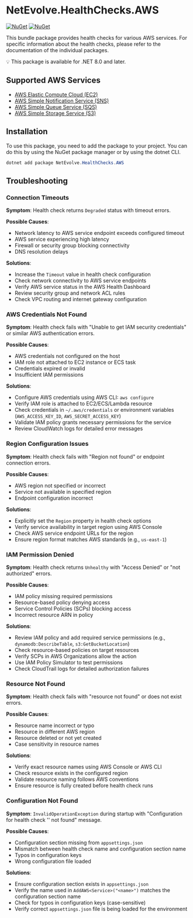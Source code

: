 # NetEvolve.HealthChecks.AWS

[![NuGet](https://img.shields.io/nuget/v/NetEvolve.HealthChecks.AWS?logo=nuget)](https://www.nuget.org/packages/NetEvolve.HealthChecks.AWS/)
[![NuGet](https://img.shields.io/nuget/dt/NetEvolve.HealthChecks.AWS?logo=nuget)](https://www.nuget.org/packages/NetEvolve.HealthChecks.AWS/)

This bundle package provides health checks for various AWS services. For specific information about the health checks, please refer to the documentation of the individual packages.

:bulb: This package is available for .NET 8.0 and later.

## Supported AWS Services

- [AWS Elastic Compute Cloud (EC2)](https://www.nuget.org/packages/NetEvolve.HealthChecks.AWS.EC2/)
- [AWS Simple Notification Service (SNS)](https://www.nuget.org/packages/NetEvolve.HealthChecks.AWS.SNS/)
- [AWS Simple Queue Service (SQS)](https://www.nuget.org/packages/NetEvolve.HealthChecks.AWS.SQS/)
- [AWS Simple Storage Service (S3)](https://www.nuget.org/packages/NetEvolve.HealthChecks.AWS.S3/)

## Installation
To use this package, you need to add the package to your project. You can do this by using the NuGet package manager or by using the dotnet CLI.
```powershell
dotnet add package NetEvolve.HealthChecks.AWS
```

## Troubleshooting

### Connection Timeouts

**Symptom**: Health check returns `Degraded` status with timeout errors.

**Possible Causes**:
- Network latency to AWS service endpoint exceeds configured timeout
- AWS service experiencing high latency
- Firewall or security group blocking connectivity
- DNS resolution delays

**Solutions**:
- Increase the `Timeout` value in health check configuration
- Check network connectivity to AWS service endpoints
- Verify AWS service status in the AWS Health Dashboard
- Review security group and network ACL rules
- Check VPC routing and internet gateway configuration

### AWS Credentials Not Found

**Symptom**: Health check fails with "Unable to get IAM security credentials" or similar AWS authentication errors.

**Possible Causes**:
- AWS credentials not configured on the host
- IAM role not attached to EC2 instance or ECS task
- Credentials expired or invalid
- Insufficient IAM permissions

**Solutions**:
- Configure AWS credentials using AWS CLI: `aws configure`
- Verify IAM role is attached to EC2/ECS/Lambda resource
- Check credentials in `~/.aws/credentials` or environment variables (`AWS_ACCESS_KEY_ID`, `AWS_SECRET_ACCESS_KEY`)
- Validate IAM policy grants necessary permissions for the service
- Review CloudWatch logs for detailed error messages

### Region Configuration Issues

**Symptom**: Health check fails with "Region not found" or endpoint connection errors.

**Possible Causes**:
- AWS region not specified or incorrect
- Service not available in specified region
- Endpoint configuration incorrect

**Solutions**:
- Explicitly set the `Region` property in health check options
- Verify service availability in target region using AWS Console
- Check AWS service endpoint URLs for the region
- Ensure region format matches AWS standards (e.g., `us-east-1`)

### IAM Permission Denied

**Symptom**: Health check returns `Unhealthy` with "Access Denied" or "not authorized" errors.

**Possible Causes**:
- IAM policy missing required permissions
- Resource-based policy denying access
- Service Control Policies (SCPs) blocking access
- Incorrect resource ARN in policy

**Solutions**:
- Review IAM policy and add required service permissions (e.g., `dynamodb:DescribeTable`, `s3:GetBucketLocation`)
- Check resource-based policies on target resources
- Verify SCPs in AWS Organizations allow the action
- Use IAM Policy Simulator to test permissions
- Check CloudTrail logs for detailed authorization failures

### Resource Not Found

**Symptom**: Health check fails with "resource not found" or does not exist errors.

**Possible Causes**:
- Resource name incorrect or typo
- Resource in different AWS region
- Resource deleted or not yet created
- Case sensitivity in resource names

**Solutions**:
- Verify exact resource names using AWS Console or AWS CLI
- Check resource exists in the configured region
- Validate resource naming follows AWS conventions
- Ensure resource is fully created before health check runs

### Configuration Not Found

**Symptom**: `InvalidOperationException` during startup with "Configuration for health check '<name>' not found" message.

**Possible Causes**:
- Configuration section missing from `appsettings.json`
- Mismatch between health check name and configuration section name
- Typos in configuration keys
- Wrong configuration file loaded

**Solutions**:
- Ensure configuration section exists in `appsettings.json`
- Verify the name used in `AddAWS<Service>("<name>")` matches the configuration section name
- Check for typos in configuration keys (case-sensitive)
- Verify correct `appsettings.json` file is being loaded for the environment

